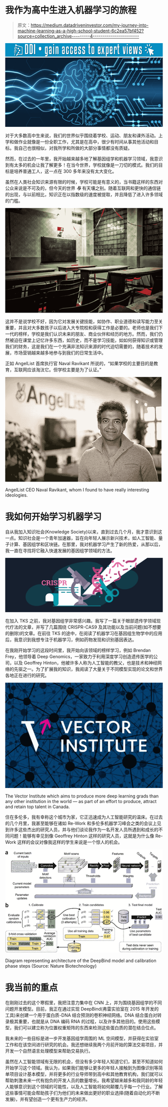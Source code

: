 # 我作为高中生进入机器学习的旅程

> 原文：<https://medium.datadriveninvestor.com/my-journey-into-machine-learning-as-a-high-school-student-6c2ea57bf452?source=collection_archive---------4----------------------->

[![](img/e15e1300bd4cb950aebd134de7c246a8.png)](http://www.track.datadriveninvestor.com/1B9E)![](img/d3a6a187c54b37cb406aaf2e9f4459e5.png)

对于大多数高中生来说，我们的世界似乎围绕着学校、运动、朋友和课外活动。上学和做作业就像是一份全职工作，尤其是在高中，很少有时间从事其他活动和目标。我自己也很相似，对我所学和所做的大部分事情都没有质疑。

然而，在过去的一年里，我开始越来越多地了解基因组学和机器学习领域，我意识到有太多的机会让我了解更多！在当今世界，学校就像是一刀切的模式。我们的目标是培养普通工人，这一点在 300 多年来没有太大变化。

虽然在人类社会知识来源有限的时候，学校可能是有意义的，当书籍这样的东西对公众来说是不可及的，但今天的世界 ***与*** 有天壤之别。随着互联网和更快的通信链的出现，与以前相比，知识正在以指数级的速度被提取，并且降低了进入许多领域的门槛。

![](img/60d064feebf08a721c1c309c23501538.png)

这并不是说学校不好，因为它对发展关键技能，如协作、职业道德和读写能力至关重要，并且对大多数孩子以后进入大专院校和获得工作是必要的。老师也是我们下一代的榜样，学校是我们认识未来的朋友、商业伙伴和经历的地方。然而，我们仍然被迫在课堂上记忆许多东西，如历史，而不是学习技能，如如何获得知识或管理我们的财务，这是我们在一个充满非法知识来源的时代迫切需要的，随着技术的发展，市场营销越来越多地参与到我们的日常生活中。

正如 AngelList 首席执行官 Naval Ravikant 所说的，“如果学校的主要目的是教育，互联网应该淘汰它。但学校主要是为了认证。”

![](img/ea40955a333945bc7fbc9456a696f360.png)

AngelList CEO Naval Ravikant, whom I found to have really interesting ideologies.

# 我如何开始学习机器学习

自从我加入知识社会(Knowledge Society)以来，直到过去几个月，我才意识到这一点。知识社会是一个青年加速器，旨在向年轻人展示新兴技术，如人工智能、量子计算、基因组学和区块链。在那里，我对机器学习产生了新的热爱，从那以后，我一直在寻找将它融入快速发展的基因组学领域的方法。

![](img/317d5303fd88292548957858245b2fda.png)

在加入 TKS 之前，我对基因组学非常感兴趣。我写了一篇关于眼部遗传学领域现代疗法的文章，并写了几篇围绕 CRISPR-CAS9 及其功能以及当前问题(如不想要的删除)的文章。在前往 TKS 的途中，在阅读了机器学习在基因组生物学中的应用后，我意识到我想专注于机器学习，例如药物发现和识别基因表达。

在我刚开始学习的这段时间里，我开始向该领域的榜样学习，例如 Brendan Frey，他领导着 Deep Genomics，一家致力于利用深度学习创造遗传医学的公司，以及 Geoffrey Hinton，他被许多人称为人工智能的教父，也是技术和神经网络的先驱之一。为了扩展我的知识，我阅读了大量关于不同模型实现的论文和世界各地正在进行的研究。

![](img/5e6664fef6829dfae566387b51646d4b.png)

The Vector Institute which aims to produce more deep learning grads than any other institution in the world — as part of an effort to produce, attract and retain top talent in Canada.

住在多伦多，我有幸称这个城市为家，它正迅速成为人工智能研究的温床。在过去的几个月里，我甚至能够在诸如 Re-Work 和多伦多机器学习峰会之类的会议上见到许多这些杰出的研究人员，并与他们谈论我作为一名开发人员所遇到和成长的不同问题！能够有幸见到像 Geoffrey Hinton 这样的研究人员，这就是为什么像 Re-Work 这样的会议对像我这样的学生来说是一个惊人的机会。

![](img/cc8005ff82c084649e57b3398211df10.png)

Diagram representing architecture of the DeepBind model and calibration phase steps (Source: Nature Biotechnology)

# 我当前的重点

在刚刚过去的这个寒假里，我把注意力集中在 CNN 上，并为围绕基因组学的不同问题开发模型。目前，我正在通过实现 DeepBind(弗雷实验室在 2015 年开发的工具)来创建一个用于蛋白质-DNA 结合预测的卷积神经网络。DNA 结合蛋白对转录极其重要，也就是从 DNA 编码 RNA 的过程，以及许多其他目的。使用这些模型，我们可以建立称为位置权重矩阵的东西来检测这些蛋白质的潜在结合位点。

我未来的一些目标是进一步开发基因组学周围的 ML 空间模型，并获得在实验室工作和在该空间进行研究的机会。我还想继续我两个月前开始的算法交易项目，并开发一个自然语言处理模型来帮助交易执行。

虽然在人工智能领域有无限的机会，但没有多少年轻人知道它们，甚至不知道如何开始学习这个领域。我认为，如果我们能够让更多的年轻人接触到为图像识别等简单项目设计基本模型，并将更多的行业导师带到高中和其他教育机构，我们就可以帮助刺激未来一代有抱负的开发人员的数量增长。我希望越来越多和我同龄的年轻人能够意识到这个领域的可能性，以及人工智能将如何颠覆几乎每一个行业。了解这些事情可能会帮助孩子们为他们的未来做出更好的职业选择(随着自动化的不断发展)，并有望创造一个更有生产力的经济。